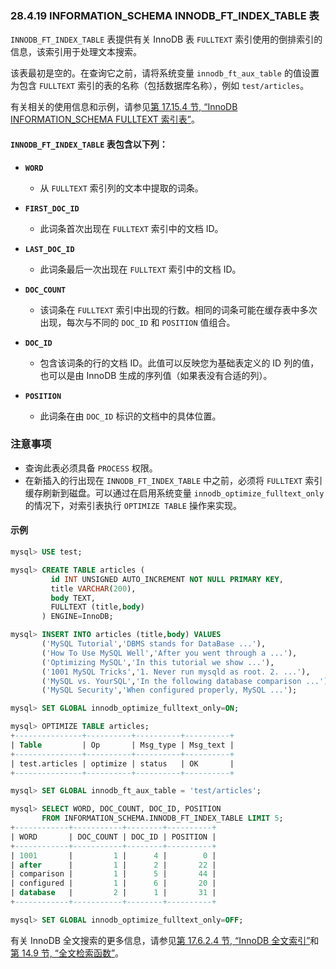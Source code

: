 ### 28.4.19 INFORMATION_SCHEMA INNODB_FT_INDEX_TABLE 表

`INNODB_FT_INDEX_TABLE` 表提供有关 InnoDB 表 `FULLTEXT` 索引使用的倒排索引的信息，该索引用于处理文本搜索。

该表最初是空的。在查询它之前，请将系统变量 `innodb_ft_aux_table` 的值设置为包含 `FULLTEXT` 索引的表的名称（包括数据库名称），例如 `test/articles`。

有关相关的使用信息和示例，请参见[第 17.15.4 节, “InnoDB INFORMATION_SCHEMA FULLTEXT 索引表”](#innodb-information-schema-fulltext-index-tables)。

#### `INNODB_FT_INDEX_TABLE` 表包含以下列：

- **`WORD`**
  - 从 `FULLTEXT` 索引列的文本中提取的词条。

- **`FIRST_DOC_ID`**
  - 此词条首次出现在 `FULLTEXT` 索引中的文档 ID。

- **`LAST_DOC_ID`**
  - 此词条最后一次出现在 `FULLTEXT` 索引中的文档 ID。

- **`DOC_COUNT`**
  - 该词条在 `FULLTEXT` 索引中出现的行数。相同的词条可能在缓存表中多次出现，每次与不同的 `DOC_ID` 和 `POSITION` 值组合。

- **`DOC_ID`**
  - 包含该词条的行的文档 ID。此值可以反映您为基础表定义的 ID 列的值，也可以是由 InnoDB 生成的序列值（如果表没有合适的列）。

- **`POSITION`**
  - 此词条在由 `DOC_ID` 标识的文档中的具体位置。

### 注意事项

- 查询此表必须具备 `PROCESS` 权限。
- 在新插入的行出现在 `INNODB_FT_INDEX_TABLE` 中之前，必须将 `FULLTEXT` 索引缓存刷新到磁盘。可以通过在启用系统变量 `innodb_optimize_fulltext_only` 的情况下，对索引表执行 `OPTIMIZE TABLE` 操作来实现。

#### 示例

```sql
mysql> USE test;

mysql> CREATE TABLE articles (
         id INT UNSIGNED AUTO_INCREMENT NOT NULL PRIMARY KEY,
         title VARCHAR(200),
         body TEXT,
         FULLTEXT (title,body)
       ) ENGINE=InnoDB;

mysql> INSERT INTO articles (title,body) VALUES
       ('MySQL Tutorial','DBMS stands for DataBase ...'),
       ('How To Use MySQL Well','After you went through a ...'),
       ('Optimizing MySQL','In this tutorial we show ...'),
       ('1001 MySQL Tricks','1. Never run mysqld as root. 2. ...'),
       ('MySQL vs. YourSQL','In the following database comparison ...'),
       ('MySQL Security','When configured properly, MySQL ...');

mysql> SET GLOBAL innodb_optimize_fulltext_only=ON;

mysql> OPTIMIZE TABLE articles;
+---------------+----------+----------+----------+
| Table         | Op       | Msg_type | Msg_text |
+---------------+----------+----------+----------+
| test.articles | optimize | status   | OK       |
+---------------+----------+----------+----------+

mysql> SET GLOBAL innodb_ft_aux_table = 'test/articles';

mysql> SELECT WORD, DOC_COUNT, DOC_ID, POSITION
       FROM INFORMATION_SCHEMA.INNODB_FT_INDEX_TABLE LIMIT 5;
+------------+-----------+--------+----------+
| WORD       | DOC_COUNT | DOC_ID | POSITION |
+------------+-----------+--------+----------+
| 1001       |         1 |      4 |        0 |
| after      |         1 |      2 |       22 |
| comparison |         1 |      5 |       44 |
| configured |         1 |      6 |       20 |
| database   |         2 |      1 |       31 |
+------------+-----------+--------+----------+

mysql> SET GLOBAL innodb_optimize_fulltext_only=OFF;
```

有关 InnoDB 全文搜索的更多信息，请参见[第 17.6.2.4 节, “InnoDB 全文索引”](#innodb-full-text-indexes)和[第 14.9 节, “全文检索函数”](#full-text-search-functions)。